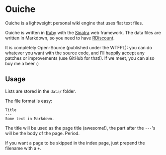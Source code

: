 Ouiche
======

Ouiche is a lightweight personal wiki engine that uses flat text files.

Ouiche is written in [Ruby][1] with the [Sinatra][2] web framework. The data
files are written in Markdown, so you need to have [RDiscount][3].

It is completely Open-Source (published under the WTFPL): you can do whatever
you want with the source code, and I'll happily accept any patches or
improvements (use GitHub for that!). If we meet, you can also buy me a beer :)

[1]: http://ruby-lang.org/
[2]: http://sinatra.github.com/
[3]: http://github.com/rtomayko/rdiscount

## Usage #######################################################################

Lists are stored in the `data/` folder.

The file format is easy:

    Title
    ---
    Some text in Markdown.

The title will be used as the page title (awesome!), the part after the `---`'s
will be the body of the page. Period.

If you want a page to be skipped in the index page, just prepend the filename
with a `+`.
